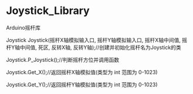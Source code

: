 # Joystick_Library
Arduino摇杆库

Joystick Joystick(摇杆X轴模拟输入口, 摇杆Y轴模拟输入口, 摇杆X轴中间值, 摇杆Y轴中间值, 死区, 反转X轴, 反转Y轴);//创建并初始化摇杆名为Joystick的类

Joystick.P_Joystick();//判断摇杆方位并调用函数

Joystick.Get_X();//返回摇杆X轴模拟值(类型为 int 范围为 0-1023)

Joystick.Get_Y();//返回摇杆Y轴模拟值(类型为 int 范围为 0-1023)
